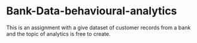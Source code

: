 # Bank-Data-behavioural-analytics
This is an assignment with a give dataset of customer records from a bank and the topic of analytics is free to create.
